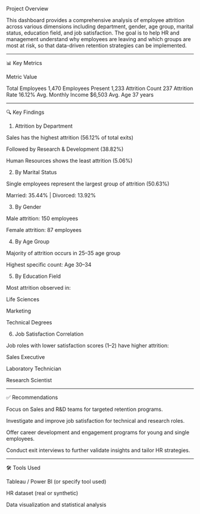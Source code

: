 Project Overview

This dashboard provides a comprehensive analysis of employee attrition
across various dimensions including department, gender, age group, marital 
status, education field, and job satisfaction. The goal is to help HR and 
management understand why employees are leaving and which groups are most at risk, 
so that data-driven retention strategies can be implemented.


---

📊 Key Metrics

Metric	Value

Total Employees	1,470
Employees Present	1,233
Attrition Count	237
Attrition Rate	16.12%
Avg. Monthly Income	$6,503
Avg. Age	37 years



---

🔍 Key Findings

1. Attrition by Department

Sales has the highest attrition (56.12% of total exits)

Followed by Research & Development (38.82%)

Human Resources shows the least attrition (5.06%)


2. By Marital Status

Single employees represent the largest group of attrition (50.63%)

Married: 35.44% | Divorced: 13.92%


3. By Gender

Male attrition: 150 employees

Female attrition: 87 employees


4. By Age Group

Majority of attrition occurs in 25–35 age group

Highest specific count: Age 30–34


5. By Education Field

Most attrition observed in:

Life Sciences

Marketing

Technical Degrees



6. Job Satisfaction Correlation

Job roles with lower satisfaction scores (1–2) have higher attrition:

Sales Executive

Laboratory Technician

Research Scientist




---

✅ Recommendations

Focus on Sales and R&D teams for targeted retention programs.

Investigate and improve job satisfaction for technical and research roles.

Offer career development and engagement programs for young and single employees.

Conduct exit interviews to further validate insights and tailor HR strategies.



---

🛠 Tools Used

Tableau / Power BI (or specify tool used)

HR dataset (real or synthetic)

Data visualization and statistical analysis
